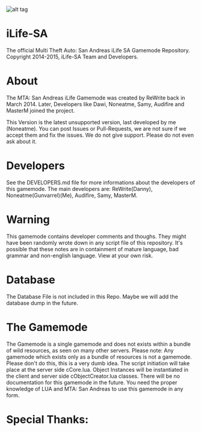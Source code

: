 ![alt tag](http://fachspace.de/hosting/uploads/1434968865.png)


# iLife-SA
The official Multi Theft Auto: San Andreas iLife SA Gamemode Repository.
Copyright 2014-2015, iLife-SA Team and Developers.

# About
The MTA: San Andreas iLife Gamemode was created by ReWrite back in March 2014. 
Later, Developers like Dawi, Noneatme, Samy, Audifire and MasterM joined the project.

This Version is the latest unsupported version, last developed by me (Noneatme).
You can post Issues or Pull-Requests, we are not sure if we accept them and fix the issues.
We do not give support. Please do not even ask about it.

# Developers
See the DEVELOPERS.md file for more informations about the developers of this gamemode.
The main developers are: ReWrite(Danny), Noneatme(Gunvarrel)(Me), Audifire, Samy, MasterM.

# Warning
This gamemode contains developer comments and thoughs. They might have been randomly wrote down in any script file of this
repository. It's possible that these notes are in containment of mature language, bad grammar and non-english language. View at your own risk.

# Database
The Database File is not included in this Repo. Maybe we will add the database dump in the future.

# The Gamemode
The Gamemode is a single gamemode and does not exists within a bundle of wild resources, as seen on many other servers. 
Please note: Any gamemode which exists only as a bundle of resources is not a gamemode. Please don't do this, this is a very dumb idea.
The script initiation will take place at the server side cCore.lua. Object Instances will be instantiated in the client and server side cObjectCreator.lua classes.
There will be no documentation for this gamemode in the future. You need the proper knowledge of LUA and MTA: San Andreas to use this gamemode in any form.

# Special Thanks:
<TODO>

